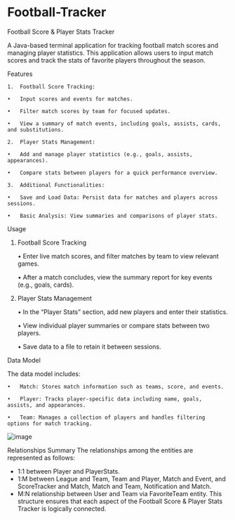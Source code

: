 # Football-Tracker

Football Score & Player Stats Tracker 

 

A Java-based terminal application for tracking football match scores and managing player statistics. This application allows users to input match scores and track the stats of favorite players throughout the season. 

 

Features 

 

	1.	Football Score Tracking: 

	•	Input scores and events for matches. 

	•	Filter match scores by team for focused updates. 

	•	View a summary of match events, including goals, assists, cards, and substitutions. 

	2.	Player Stats Management: 

	•	Add and manage player statistics (e.g., goals, assists, appearances). 

	•	Compare stats between players for a quick performance overview. 

	3.	Additional Functionalities: 

	•	Save and Load Data: Persist data for matches and players across sessions. 

	•	Basic Analysis: View summaries and comparisons of player stats. 

 

Usage 

 

1. Football Score Tracking 


	•	Enter live match scores, and filter matches by team to view relevant games. 

	•	After a match concludes, view the summary report for key events (e.g., goals, cards). 

 

 

 

2. Player Stats Management 

	•	In the “Player Stats” section, add new players and enter their statistics. 

	•	View individual player summaries or compare stats between two players. 

	•	Save data to a file to retain it between sessions. 

 

 

Data Model 

 

The data model includes: 

	•	Match: Stores match information such as teams, score, and events. 

	•	Player: Tracks player-specific data including name, goals, assists, and appearances. 

	•	Team: Manages a collection of players and handles filtering options for match tracking. 

 
![image](https://github.com/user-attachments/assets/a64b3e6e-3b74-411a-8a04-71270fcd81e2)

Relationships Summary
The relationships among the entities are represented as follows:
- 1:1 between Player and PlayerStats.
- 1:M between League and Team, Team and Player, Match and Event, and ScoreTracker and Match, Match and Team, Notification and Match.
- M:N relationship between User and Team via FavoriteTeam entity.
This structure ensures that each aspect of the Football Score & Player Stats Tracker is logically connected.



 
